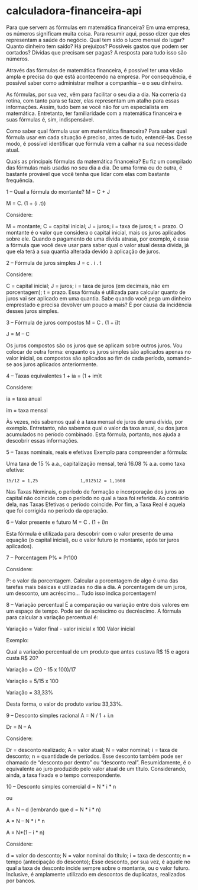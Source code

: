 # calculadora-financeira-api

Para que servem as fórmulas em matemática financeira?
Em uma empresa, os números significam muita coisa. Para resumir aqui, posso dizer que eles representam a saúde do negócio. Qual tem sido o lucro mensal do lugar? Quanto dinheiro tem saído? Há prejuízos? Possíveis gastos que podem ser cortados? Dívidas que precisam ser pagas? A resposta para tudo isso são números.

Através das fórmulas de matemática financeira, é possível ter uma visão ampla e precisa do que está acontecendo na empresa. Por consequência, é possível saber como administrar melhor a companhia – e o seu dinheiro.

As fórmulas, por sua vez, vêm para facilitar o seu dia a dia. Na correria da rotina, com tanto para se fazer, elas representam um atalho para essas informações. Assim, tudo bem se você não for um especialista em matemática. Entretanto, ter familiaridade com a matemática financeira e suas fórmulas é, sim, indispensável.

Como saber qual fórmula usar em matemática financeira?
Para saber qual fórmula usar em cada situação é preciso, antes de tudo, entendê-las. Desse modo, é possível identificar que fórmula vem a calhar na sua necessidade atual.

Quais as principais fórmulas da matemática financeira?
Eu fiz um compilado das fórmulas mais usadas no seu dia a dia. De uma forma ou de outra, é bastante provável que você tenha que lidar com elas com bastante frequência. 

1 – Qual a fórmula do montante?
M = C + J

M = C. (1 + (i .t))

Considere:

M = montante;
C = capital inicial;
J = juros;
i = taxa de juros;
t = prazo.
O montante é o valor que considera o capital inicial, mais os juros aplicados sobre ele. Quando o pagamento de uma dívida atrasa, por exemplo, é essa a fórmula que você deve usar para saber qual o valor atual dessa dívida, já que ela terá a sua quantia alterada devido à aplicação de juros.

2 – Fórmula de juros simples
J = c . i . t

Considere:

C = capital inicial;
J = juros;
i = taxa de juros (em decimais, não em porcentagem);
t = prazo.
Essa fórmula é utilizada para calcular quanto de juros vai ser aplicado em uma quantia. Sabe quando você pega um dinheiro emprestado e precisa devolver um pouco a mais? É por causa da incidência desses juros simples. 

3 – Fórmula de juros compostos
M = C . (1 +  i)t

J = M – C

Os juros compostos são os juros que se aplicam sobre outros juros. Vou colocar de outra forma: enquanto os juros simples são aplicados apenas no valor inicial, os compostos são aplicados ao fim de cada período, somando-se aos juros aplicados anteriormente.

4 – Taxas equivalentes
1 + ia = (1 + im)t

Considere: 

ia = taxa anual

im = taxa mensal

Às vezes, nós sabemos qual é a taxa mensal de juros de uma dívida, por exemplo. Entretanto, não sabemos qual o valor da taxa anual, ou dos juros acumulados no período combinado. Esta fórmula, portanto, nos ajuda a descobrir essas informações.

5 – Taxas nominais, reais e efetivas
Exemplo para compreender a fórmula:

Uma taxa de 15 % a.a., capitalização mensal, terá 16.08 % a.a. como taxa efetiva:

    15/12 = 1,25                1,012512 = 1,1608

Nas Taxas Nominais, o período de formação e incorporação dos juros ao capital não coincide com o período no qual a taxa foi referida. Ao contrário dela, nas Taxas Efetivas o período coincide. Por fim, a Taxa Real é aquela que foi corrigida no período da operação. 

6 – Valor presente e futuro
M = C . (1 + i)n 

Esta fórmula é utilizada para descobrir com o valor presente de uma equação (o capital inicial), ou o valor futuro (o montante, após ter juros aplicados).

7 – Porcentagem
P% = P/100

Considere:

P: o valor da porcentagem.
Calcular a porcentagem de algo é uma das tarefas mais básicas e utilizadas no dia a dia. A porcentagem de um juros, um desconto, um acréscimo… Tudo isso indica porcentagem! 

8 – Variação percentual
É a comparação ou variação entre dois valores em um espaço de tempo. Pode ser de acréscimo ou decréscimo. A fórmula para calcular a variação percentual é:

Variação = Valor final - valor inicial x 100
           Valor inicial

Exemplo: 

Qual a variação percentual de um produto que antes custava R$ 15 e agora custa R$ 20?

Variação = (20 - 15 x 100)/17

Variação = 5/15 x 100

Variação = 33,33%

Desta forma, o valor do produto variou 33,33%. 

9 – Desconto simples racional
A = N / 1 + i.n

Dr = N – A

Considere:

Dr = desconto realizado;
A = valor atual;
N = valor nominal;
i = taxa de desconto;
n = quantidade de períodos.
Esse desconto também pode ser chamado de “desconto por dentro” ou “desconto real”. Resumidamente, é o equivalente ao juro produzido pelo valor atual de um título. Considerando, ainda, a taxa fixada e o tempo correspondente. 

10 – Desconto simples comercial
d = N * i * n

ou

A = N – d (lembrando que d = N * i * n)

A = N – N * i * n

A = N*(1 – i * n)

Considere: 

d = valor do desconto;
N = valor nominal do título;
i = taxa de desconto;
n = tempo (antecipação do desconto);
Esse desconto, por sua vez, é aquele no qual a taxa de desconto incide sempre sobre o montante, ou o valor futuro. Inclusive, é amplamente utilizado em descontos de duplicatas, realizados por bancos. 
